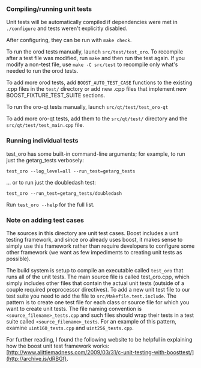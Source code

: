 ### Compiling/running unit tests

Unit tests will be automatically compiled if dependencies were met in `./configure`
and tests weren't explicitly disabled.

After configuring, they can be run with `make check`.

To run the orod tests manually, launch `src/test/test_oro`. To recompile
after a test file was modified, run `make` and then run the test again. If you
modify a non-test file, use `make -C src/test` to recompile only what's needed
to run the orod tests.

To add more orod tests, add `BOOST_AUTO_TEST_CASE` functions to the existing
.cpp files in the `test/` directory or add new .cpp files that
implement new BOOST_FIXTURE_TEST_SUITE sections.

To run the oro-qt tests manually, launch `src/qt/test/test_oro-qt`

To add more oro-qt tests, add them to the `src/qt/test/` directory and
the `src/qt/test/test_main.cpp` file.

### Running individual tests

test_oro has some built-in command-line arguments; for
example, to run just the getarg_tests verbosely:

    test_oro --log_level=all --run_test=getarg_tests

... or to run just the doubledash test:

    test_oro --run_test=getarg_tests/doubledash

Run `test_oro --help` for the full list.

### Note on adding test cases

The sources in this directory are unit test cases.  Boost includes a
unit testing framework, and since oro already uses boost, it makes
sense to simply use this framework rather than require developers to
configure some other framework (we want as few impediments to creating
unit tests as possible).

The build system is setup to compile an executable called `test_oro`
that runs all of the unit tests.  The main source file is called
test_oro.cpp, which simply includes other files that contain the
actual unit tests (outside of a couple required preprocessor
directives). To add a new unit test file to our test suite you need
to add the file to `src/Makefile.test.include`. The pattern is to
create one test file for each class or source file for which you want
to create unit tests.  The file naming convention is
`<source_filename>_tests.cpp` and such files should wrap their tests
in a test suite called `<source_filename>_tests`.  For an example of
this pattern, examine `uint160_tests.cpp` and `uint256_tests.cpp`.

For further reading, I found the following website to be helpful in
explaining how the boost unit test framework works:
[http://www.alittlemadness.com/2009/03/31/c-unit-testing-with-boosttest/](http://archive.is/dRBGf).
